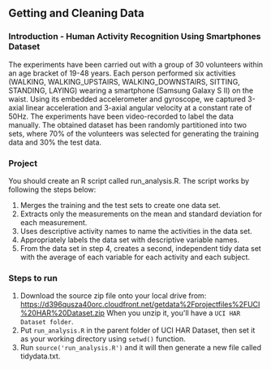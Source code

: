 
## Getting and Cleaning Data

### Introduction - Human Activity Recognition Using Smartphones Dataset

The experiments have been carried out with a group of 30 volunteers within an age bracket of 19-48 years. Each person performed six activities (WALKING, WALKING_UPSTAIRS, WALKING_DOWNSTAIRS, SITTING, STANDING, LAYING) wearing a smartphone (Samsung Galaxy S II) on the waist. Using its embedded accelerometer and gyroscope, we captured 3-axial linear acceleration and 3-axial angular velocity at a constant rate of 50Hz. The experiments have been video-recorded to label the data manually. The obtained dataset has been randomly partitioned into two sets, where 70% of the volunteers was selected for generating the training data and 30% the test data.

### Project

You should create an R script called run_analysis.R. The script works by following the steps below:

1. Merges the training and the test sets to create one data set.
2. Extracts only the measurements on the mean and standard deviation for each measurement.
3. Uses descriptive activity names to name the activities in the data set.
4. Appropriately labels the data set with descriptive variable names.
5. From the data set in step 4, creates a second, independent tidy data set with the average of each variable for each activity and each subject.

### Steps to run

1. Download the source zip file onto your local drive from:
https://d396qusza40orc.cloudfront.net/getdata%2Fprojectfiles%2FUCI%20HAR%20Dataset.zip When you unzip it, you'll have a `UCI HAR Dataset folder`.
2. Put `run_analysis.R` in the parent folder of UCI HAR Dataset, then set it as your working directory using `setwd()` function.
3. Run `source('run_analysis.R')` and it will then generate a new file called tidydata.txt.
